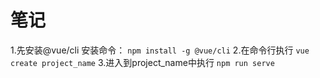 # 笔记
1.先安装@vue/cli 安装命令：
    ``` npm install -g @vue/cli ```
2.在命令行执行 ``` vue create project_name ```
3.进入到project_name中执行 ``` npm run serve ```
